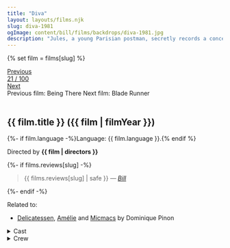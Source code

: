 ```yaml
---
title: "Diva"
layout: layouts/films.njk
slug: diva-1981
ogImage: content/bill/films/backdrops/diva-1981.jpg
description: "Jules, a young Parisian postman, secretly records a concert performance given by the opera singer Cynthia Hawkins, whom he idolises. The following day, Jules runs into a woman who is being pursued by armed thugs. Before she is killed, the woman slips an audio cassette into his mail bag..."
---
```


{% set film = films[slug] %}

<nav class="films">
  <div class="prev">
    <a href="../being-there-1979"><i class="fa-solid fa-chevron-left fa-xs"></i> Previous</a>
  </div>
  <div>
    <a class="simple" href="../">21 / 100</a>
  </div>
  <div class="next">
    <a href="../blade-runner-1982">Next <i class="fa-solid fa-chevron-right fa-xs"></i></a>
  </div>
  <div class="hint">
    <span class="prev-hint">
      <span class="sr-only">Previous film:</span>
      Being There
    </span>
    <span class="next-hint">
      <span class="sr-only">Next film:</span>
      Blade Runner
    </span>
  </div>
</nav>

<article class="film slug-diva-1981">
  <div class="backdrop-and-poster">
    <img class="poster" src="../films/posters/{{ slug }}.jpg" alt="">
    <img class="backdrop" src="../films/backdrops/{{ slug }}.jpg" alt="">
  </div>

  <h1>{{ film.title }} ({{ film | filmYear }})</h1>

  <p>
    {%- if film.language -%}Language: {{ film.language }}.{% endif %}
    
  </p>

  <p class="director">
    Directed by <strong>{{ film | directors }}</strong>
  </p>

  {%- if films.reviews[slug] -%}
    <blockquote> 
      {{ films.reviews[slug] | safe }} <em>—&nbsp;<a href="/bill">Bill</a></em>
    </blockquote> 
  {%- endif -%}

  <p class="related-films">Related to:</p>
  <ul class="related-films">
  <li><a href="../delicatessen-1991">Delicatessen</a>, <a href="../amlie-2001">Amélie</a> and <a href="../micmacs-2009">Micmacs</a> by Dominique Pinon</li>
  </ul>

  <section class="film-detail">
    <div>
      <details>
        <summary>
          <i class="fa-solid fa-masks-theater"></i>
          Cast
        </summary>
        <ul>
          {%- for cast in film.credits.cast -%}
            <li>
              {{ cast.name }} as <em>{{ cast.character }}</em>
            </li>
          {%- endfor -%}
        </ul>
      </details>
      <details>
        <summary>
          <i class="fa-solid fa-clapperboard"></i>
          Crew
        </summary>
        <ul>
          {%- for crew in film.credits.crew -%}
            <li>
              {{ crew.name }} &mdash; <em>{{ crew.job }}</em>
            </li>
          {%- endfor -%}
        </ul>
      </details>
    </div>
  </section>
</article>
